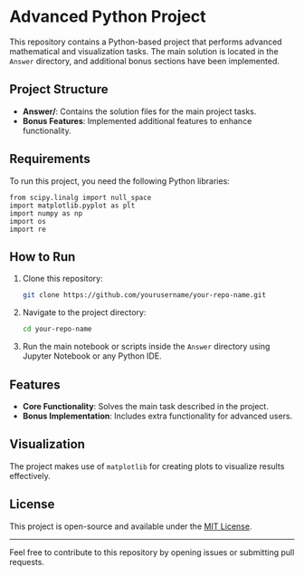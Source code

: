
# Advanced Python Project

This repository contains a Python-based project that performs advanced mathematical and visualization tasks. The main solution is located in the `Answer` directory, and additional bonus sections have been implemented.

## Project Structure

- **Answer/**: Contains the solution files for the main project tasks.
- **Bonus Features**: Implemented additional features to enhance functionality.

## Requirements

To run this project, you need the following Python libraries:

```
from scipy.linalg import null_space
import matplotlib.pyplot as plt
import numpy as np
import os
import re
```

## How to Run

1. Clone this repository:
   ```bash
   git clone https://github.com/yourusername/your-repo-name.git
   ```
2. Navigate to the project directory:
   ```bash
   cd your-repo-name
   ```
3. Run the main notebook or scripts inside the `Answer` directory using Jupyter Notebook or any Python IDE.

## Features

- **Core Functionality**: Solves the main task described in the project.
- **Bonus Implementation**: Includes extra functionality for advanced users.

## Visualization

The project makes use of `matplotlib` for creating plots to visualize results effectively.

## License

This project is open-source and available under the [MIT License](LICENSE).

---
Feel free to contribute to this repository by opening issues or submitting pull requests.
